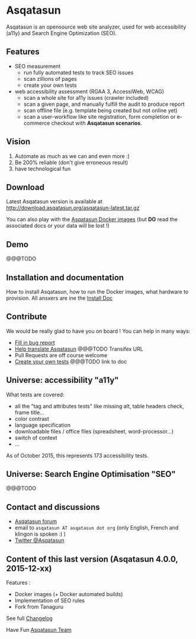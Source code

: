 # Asqatasun

Asqatasun is an opensource web site analyzer, used for web accessibility (a11y) and Search Engine Optimization (SEO).

## Features

* SEO measurement
    * run fully automated tests to track SEO issues
    * scan zillions of pages
    * create your own tests
* web accessibility assessment (RGAA 3, AccessiWeb, WCAG)
    * scan a whole site for a11y issues (crawler included)
    * scan a given page, and manually fulfill the audit to produce report
    * scan offline file (e.g. template being created but not online yet)
    * scan a user-workflow like site registration, form completion or e-commerce checkout with **Asqatasun scenarios**.
 
## Vision

1. Automate as much as we can and even more :)
2. Be 200% reliable (don't give erroneous result)
3. have technological fun

## Download

Latest Asqatasun version is available at http://download.asqatasun.org/asqatasun-latest.tar.gz

You can also play with the [Asqatasun Docker images](https://hub.docker.com/asqatasun/asqatasun/)
(but **DO** read the associated docs or your data will be lost !)

## Demo

@@@TODO

## Installation and documentation

How to install Asqatasun, how to run the Docker images, what hardware to provision.
All ansxers are ine the [Install Doc](docs/10_Install_doc/README.md)

## Contribute

We would be really glad to have you on board ! You can help in many ways:

* [Fill in bug report](https://github.com/Asqatasun/Asqatasun/issues)
* [Help translate Asqatasun]() @@@TODO Transifex URL
* Pull Requests are off course welcome
* [Create your own tests]() @@@TODO link to doc


## Universe: accessibility "a11y"

What tests are covered:

* all the "tag and attributes tests" like missing alt, table headers check, frame title...
* color contrast
* language specification
* downloadable files / office files (spreadsheet, word-processor...)
* switch of context
* ...

As of October 2015, this represents 173 accessibility tests.

## Universe: Search Engine Optimisation "SEO"

@@@TODO

## Contact and discussions

* [Asqatasun forum](http://forum.asqatasun.org/) 
* email to `asqatasun AT asqatasun dot org` (only English, French and klingon is spoken :) ) 
* [Twitter @Asqatasun](https://twitter.com/Asqatasun)

## Content of this last version (Asqatasun 4.0.0, 2015-12-xx)

Features :
- Docker images (+ Docker automated builds)
- Implementation of SEO rules
- Fork from Tanaguru

See full [Changelog](CHANGELOG.txt)

Have Fun
[Asqatasun Team](docs/en/asqatasun-team.md)
